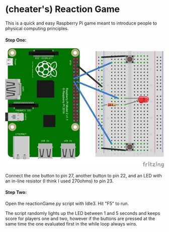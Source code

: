 # (cheater's) Reaction Game
This is a quick and easy Raspberry Pi game meant to introduce people to physical computing principles.

#### Step One:
![fritzing](wiringDiagram.jpeg)

Connect the one button to pin 27, another  button to pin 22, and an LED with an in-line resistor (I think I used 270ohms) to pin 23.

#### Step Two:
Open the reactionGame.py script with Idle3. Hit "F5" to run.

The script randomly lights up the LED between 1 and 5 seconds and keeps score for players one and two, however if the buttons are pressed at the same time the one evaluated first in the while loop always wins.
